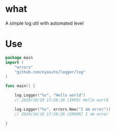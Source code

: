 # what
A simple log util with automated level

# Use
```go
package main
import (
	"errors"
	"github.com/nyasuto/logger/log"
)

func main() {

	log.Logger("%v", "Hello world")
	// 2019/10/19 17:58:20 [INFO] Hello world

	log.Logger("%v", errors.New("I am error"))
	// 2019/10/19 17:58:20 [ERROR] I am error

}
```

